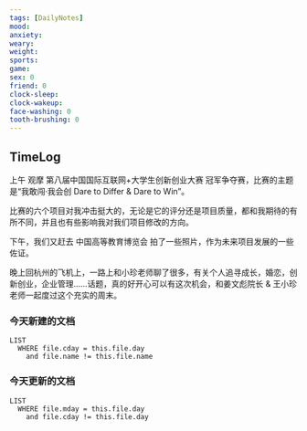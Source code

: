 ```yaml
---
tags: [DailyNotes]
mood: 
anxiety: 
weary: 
weight:
sports: 
game:
sex: 0
friend: 0
clock-sleep:
clock-wakeup:
face-washing: 0
tooth-brushing: 0
---
```


## TimeLog

上午 观摩 第八届中国国际互联网+大学生创新创业大赛 冠军争夺赛，比赛的主题是“我敢闯·我会创 Dare to Differ & Dare to Win”。

比赛的六个项目对我冲击挺大的，无论是它的评分还是项目质量，都和我期待的有所不同，并且也有些影响我对我们项目修改的方向。

下午，我们又赶去 中国高等教育博览会 拍了一些照片，作为未来项目发展的一些佐证。

晚上回杭州的飞机上，一路上和小珍老师聊了很多，有关个人追寻成长，婚恋，创新创业，企业管理……话题，真的好开心可以有这次机会，和姜文彪院长 & 王小珍老师一起度过这个充实的周末。

### 今天新建的文档
```dataview
LIST 
  WHERE file.cday = this.file.day
    and file.name != this.file.name
```

### 今天更新的文档
```dataview
LIST
  WHERE file.mday = this.file.day
    and file.cday != this.file.day
```
